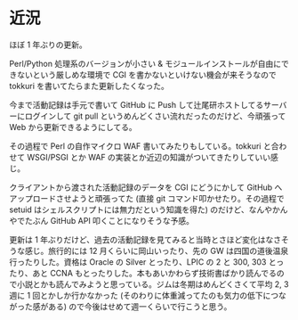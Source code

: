 # 近況

ほぼ 1 年ぶりの更新。

Perl/Python 処理系のバージョンが小さい & モジュールインストールが自由にできないという厳しめな環境で CGI を書かないといけない機会が来そうなので tokkuri を書いてたらまた更新したくなった。

今まで活動記録は手元で書いて GitHub に Push して辻尾研ホストしてるサーバーにログインして git pull というめんどくさい流れだったのだけど、今頑張って Web から更新できるようにしてる。

その過程で Perl の自作マイクロ WAF 書いてみたりもしている。tokkuri と合わせて WSGI/PSGI とか WAF の実装とか近辺の知識がついてきたりしていい感じ。

クライアントから渡された活動記録のデータを CGI にどうにかして GitHub へアップロードさせようと頑張ってた (直接 git コマンド叩かせたり。その過程で setuid はシェルスクリプトには無力だという知識を得た) のだけど、なんやかんやでたぶん GitHub API 叩くことになりそうな予感。

更新は 1 年ぶりだけど、過去の活動記録を見てみると当時とさほど変化はなさそうな感じ。旅行的には 12 月くらいに岡山いったり、先の GW は四国の道後温泉行ったりした。資格は Oracle の Silver とったり、LPIC の 2 と 300, 303 とったり、あと CCNA もとったりした。本もあいかわらず技術書ばかり読んでるので小説とかも読んでみようと思っている。ジムは冬期はめんどくさくて平均 2, 3 週に 1 回とかしか行かなかった (そのわりに体重減ってたのも気力の低下につながった感がある) ので今後はせめて週一くらいで行こうと思う。
